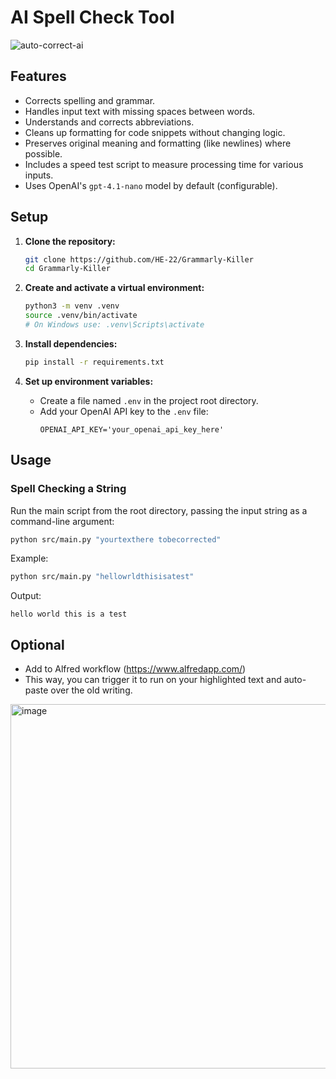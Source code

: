 # AI Spell Check Tool

![auto-correct-ai](https://github.com/user-attachments/assets/6282a823-bd6e-4e11-b73f-6d594d5983c7)


## Features

*   Corrects spelling and grammar.
*   Handles input text with missing spaces between words.
*   Understands and corrects abbreviations.
*   Cleans up formatting for code snippets without changing logic.
*   Preserves original meaning and formatting (like newlines) where possible.
*   Includes a speed test script to measure processing time for various inputs.
*   Uses OpenAI's `gpt-4.1-nano` model by default (configurable).

## Setup

1.  **Clone the repository:**
    ```bash
    git clone https://github.com/HE-22/Grammarly-Killer 
    cd Grammarly-Killer
    ```

2.  **Create and activate a virtual environment:**
    ```bash
    python3 -m venv .venv
    source .venv/bin/activate
    # On Windows use: .venv\Scripts\activate
    ```

3.  **Install dependencies:**
    ```bash
    pip install -r requirements.txt
    ```

4.  **Set up environment variables:**
    *   Create a file named `.env` in the project root directory.
    *   Add your OpenAI API key to the `.env` file:
        ```
        OPENAI_API_KEY='your_openai_api_key_here'
        ```

## Usage

### Spell Checking a String

Run the main script from the root directory, passing the input string as a command-line argument:

```bash
python src/main.py "yourtexthere tobecorrected"
```

Example:

```bash
python src/main.py "hellowrldthisisatest"
```

Output:

```
hello world this is a test
```

## Optional 
* Add to Alfred workflow (https://www.alfredapp.com/)
* This way, you can trigger it to run on your highlighted text and auto-paste over the old writing.

<img width="583" alt="image" src="https://github.com/user-attachments/assets/77ad5394-75f6-4037-9d7e-ca2285710ff8" />

